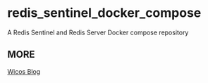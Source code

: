 # redis_sentinel_docker_compose
A Redis Sentinel and Redis Server Docker compose repository


## MORE
[Wicos Blog](https://www.wicos.me/jishu/1151.html)
